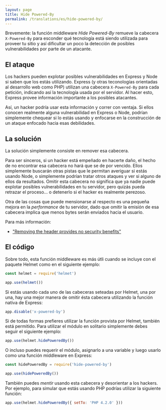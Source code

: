 ```yaml
---
layout: page
title: Hide Powered-By
permalink: /translations/es/hide-powered-by/
---
```

Brevemente: la función middleware *Hide Powered-By* remueve la cabecera `X-Powered-By` para esconder qué tecnología está siendo utilizada para proveer tu sitio y así dificultar un poco la detección de posibles vulnerabilidades por parte de un atacante.

El ataque
------------

Los hackers pueden explotar posibles vulnerabilidades en Express y Node si saben que los estás utilizando. Express (y otras teconologías orientadas al desarrollo web como PHP) utilizan una cabecera `X-Powered-By` para cada petición, indicando así la tecnología usada por el servidor. Al hacer esto, Express provee información importante a los posibles atacantes.

Así, un hacker podría usar esta información y correr con ventaja. Si ellos conocen realmente alguna vulnerabilidad en Express o Node, podrían simplemente chequear si lo estás usando y enfocarse en la construcción de un ataque enfocado hacia esas debilidades.

La solución
-------

La solución simplemente consiste en remover esa cabecera.

Para ser sinceros, si un hacker está empeñado en hacerte daño, el hecho de no encontrar esa cabecera no hará que se de por vencido. Ellos simplemente buscarán otras pistas que le permitan averiguar si estás usando Node, o simplemente podrían tratar otros ataques y ver si alguno de ellos da resultados. Omitir esta cabecera no significa que ya nadie puede explotar posibles vulnerabilidades en tu servidor, pero quizás pueda retrazar el proceso... o detenerlo si el hacker es realmente perezoso.

Otra de las cosas que puede mensionarse al respecto es una pequeña mejora en la *performance* de tu servidor, dado que omitir la emisión de esa cabecera implica que menos bytes serán enviados hacia el usuario.

Para más información:

- ["Removing the header provides no security benefits"](https://github.com/expressjs/express/pull/2813#issuecomment-159270428)

El código
--------

Sobre todo, esta función middleware es más útli cuando se incluye con el paquete Helmet como en el siguiente ejemplo:

```javascript
const helmet = require('helmet')

app.use(helmet())
```

Si estás usando cada uno de las cabeceras seteadas por Helmet, una por una, hay una mejor manera de omitir ésta cabecera utilizando la función nativa de Express:

```javascript
app.disable('x-powered-by')
```

Si de todas formas prefieres utilizar la función provista por Helmet, también está permitido. Para utilizar el módulo en solitario simplemente debes seguir el siguiente ejemplo:

```javascript
app.use(helmet.hidePoweredBy())
```

O incluso puedes requerir el módulo, asignarlo a una variable y luego usarlo como una función middleware en Express:

```javascript
const hidePoweredBy = require('hide-powered-by')

app.use(hidePoweredBy())
```
También puedes *mentir* usando esta cabecera y desorientar a los hackers. Por ejemplo, para simular que estás usando PHP podrías utilizar la siguiente función:

```javascript
app.use(helmet.hidePoweredBy({ setTo: 'PHP 4.2.0' }))
```

